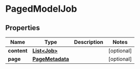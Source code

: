 

# PagedModelJob


## Properties

| Name | Type | Description | Notes |
|------------ | ------------- | ------------- | -------------|
|**content** | [**List&lt;Job&gt;**](Job.md) |  |  [optional] |
|**page** | [**PageMetadata**](PageMetadata.md) |  |  [optional] |



